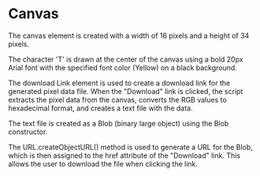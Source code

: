 # Canvas

The canvas element is created with a width of 16 pixels and a height of 34 pixels.

The character 'T' is drawn at the center of the canvas using a bold 20px Arial font with the specified font color (Yellow) on a black background.

The download Link element is used to create a download link for the generated pixel data file. When the "Download" link is clicked, the script extracts the pixel data from the canvas, converts the RGB values to hexadecimal format, and creates a text file with the data.

The text file is created as a Blob (binary large object) using the Blob constructor.

The URL.createObjectURL() method is used to generate a URL for the Blob, which is then assigned to the href attribute of the "Download" link. This allows the user to download the file when clicking the link.
